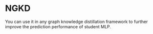 # NGKD
 You can use it in any graph knowledge distillation framework to further improve the prediction performance of student MLP.
